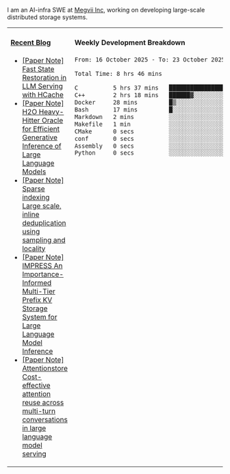 I am an AI-infra SWE at [Megvii Inc](https://en.megvii.com/), working on developing large-scale distributed storage systems.

<table width="960px">
<tr>
<td valign="top" width="50%">

#### <a href="https://www.kongjun18.me" target="_blank">Recent Blog</a>

<!-- BLOG-POST-LIST:START -->
- [[Paper Note] Fast State Restoration in LLM Serving with HCache](https://kongjun18.github.io/posts/fast-state-restoration-in-llm-serving-with-hcache/)
- [[Paper Note] H2O Heavy-Hitter Oracle for Efficient Generative Inference of Large Language Models](https://kongjun18.github.io/posts/h2o-heavy-hitter-oracle-for-efficient-generative-inference-of-large-language-models/)
- [[Paper Note] Sparse indexing Large scale, inline deduplication using sampling and locality](https://kongjun18.github.io/posts/sparse-indexing-large-scale-inline-deduplication-using-sampling-and-locality/)
- [[Paper Note] IMPRESS An Importance-Informed Multi-Tier Prefix KV Storage System for Large Language Model Inference](https://kongjun18.github.io/posts/impress-an-importance-informed-multi-tier-prefix-kv-storage-system-for-large-language-model-inference/)
- [[Paper Note] Attentionstore Cost-effective attention reuse across multi-turn conversations in large language model serving](https://kongjun18.github.io/posts/attentionstore-cost-effective-attention-reuse-across-multi-turn-conversations-in-large-language-model-serving/)
<!-- BLOG-POST-LIST:END -->

</td>
<td valign="top" width="50%">

#### Weekly Development Breakdown

<!--START_SECTION:waka-->

```txt
From: 16 October 2025 - To: 23 October 2025

Total Time: 8 hrs 46 mins

C          5 hrs 37 mins   ████████████████░░░░░░░░░   64.11 %
C++        2 hrs 18 mins   ██████▓░░░░░░░░░░░░░░░░░░   26.22 %
Docker     28 mins         █▒░░░░░░░░░░░░░░░░░░░░░░░   05.44 %
Bash       17 mins         █░░░░░░░░░░░░░░░░░░░░░░░░   03.40 %
Markdown   2 mins          ░░░░░░░░░░░░░░░░░░░░░░░░░   00.43 %
Makefile   1 min           ░░░░░░░░░░░░░░░░░░░░░░░░░   00.28 %
CMake      0 secs          ░░░░░░░░░░░░░░░░░░░░░░░░░   00.09 %
conf       0 secs          ░░░░░░░░░░░░░░░░░░░░░░░░░   00.02 %
Assembly   0 secs          ░░░░░░░░░░░░░░░░░░░░░░░░░   00.01 %
Python     0 secs          ░░░░░░░░░░░░░░░░░░░░░░░░░   00.00 %
```

<!--END_SECTION:waka-->
</td>
</tr>

</table>
